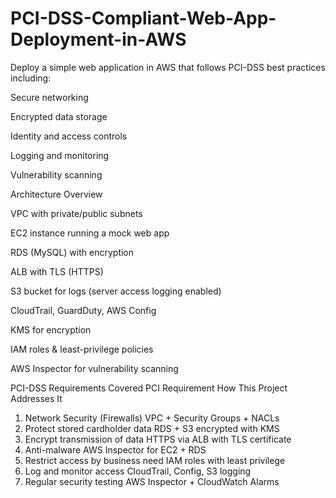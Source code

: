# PCI-DSS-Compliant-Web-App-Deployment-in-AWS
Deploy a simple web application in AWS that follows PCI-DSS best practices
including:

Secure networking

Encrypted data storage

Identity and access controls

Logging and monitoring

Vulnerability scanning

Architecture Overview

VPC with private/public subnets

EC2 instance running a mock web app

RDS (MySQL) with encryption

ALB with TLS (HTTPS)

S3 bucket for logs (server access logging enabled)

CloudTrail, GuardDuty, AWS Config

KMS for encryption

IAM roles & least-privilege policies

AWS Inspector for vulnerability scanning


PCI-DSS Requirements Covered 
PCI Requirement	How This Project Addresses It
1. Network Security (Firewalls)	VPC + Security Groups + NACLs
3. Protect stored cardholder data	RDS + S3 encrypted with KMS
4. Encrypt transmission of data	HTTPS via ALB with TLS certificate
5. Anti-malware	AWS Inspector for EC2 + RDS
7. Restrict access by business need	IAM roles with least privilege
10. Log and monitor access	CloudTrail, Config, S3 logging
11. Regular security testing	AWS Inspector + CloudWatch Alarms
